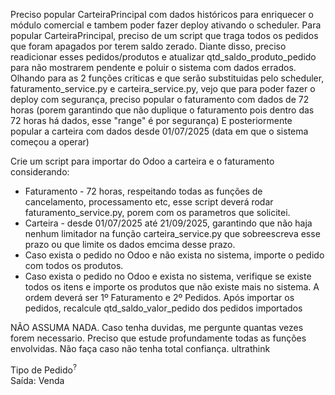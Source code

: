 Preciso popular CarteiraPrincipal com dados históricos para enriquecer o módulo comercial e tambem poder fazer deploy ativando o scheduler.
Para popular CarteiraPrincipal, preciso de um script que traga todos os pedidos que foram apagados por terem saldo zerado.
Diante disso, preciso readicionar esses pedidos/produtos e atualizar qtd_saldo_produto_pedido para não mostrarem pendente e poluir o sistema com dados errados.
Olhando para as 2 funções criticas e que serão substituidas pelo scheduler, faturamento_service.py e carteira_service.py, vejo que para poder fazer o deploy com segurança, preciso popular o faturamento com dados de 72 horas (porem garantindo que não duplique o faturamento pois dentro das 72 horas há dados, esse "range" é por segurança)
E posteriormente popular a carteira com dados desde 01/07/2025 (data em que o sistema começou a operar)


Crie um script para importar do Odoo a carteira e o faturamento considerando:
- Faturamento - 72 horas, respeitando todas as funções de cancelamento, processamento etc, esse script deverá rodar faturamento_service.py, porem com os parametros que solicitei.
- Carteira - desde 01/07/2025 até 21/09/2025, garantindo que não haja nenhum limitador na função carteira_service.py que sobreescreva esse prazo ou que limite os dados emcima desse prazo.
- Caso exista o pedido no Odoo e não exista no sistema, importe o pedido com todos os produtos.
- Caso exista o pedido no Odoo e exista no sistema, verifique se existe todos os itens e importe os produtos que não existe mais no sistema.
A ordem deverá ser 1º Faturamento e 2º Pedidos.
Após importar os pedidos, recalcule qtd_saldo_valor_pedido dos pedidos importados
 
NÃO ASSUMA NADA.
Caso tenha duvidas, me pergunte quantas vezes forem necessario.
Preciso que estude profundamente todas as funções envolvidas.
Não faça caso não tenha total confiança.
ultrathink

<div class="o_wrap_field d-flex d-sm-contents flex-column mb-3 mb-sm-0"><div class="o_cell o_wrap_label flex-grow-1 flex-sm-grow-0 w-100 text-break text-900"><label class="o_form_label o_form_label_readonly" for="l10n_br_tipo_pedido_0">Tipo de Pedido<sup class="text-info p-1" data-tooltip-template="web.FieldTooltip" data-tooltip-info="{&quot;viewMode&quot;:&quot;form&quot;,&quot;resModel&quot;:&quot;sale.order&quot;,&quot;debug&quot;:true,&quot;field&quot;:{&quot;name&quot;:&quot;l10n_br_tipo_pedido&quot;,&quot;label&quot;:&quot;Tipo de Pedido&quot;,&quot;type&quot;:&quot;selection&quot;,&quot;widget&quot;:null,&quot;context&quot;:&quot;{}&quot;,&quot;invisible&quot;:null,&quot;column_invisible&quot;:null,&quot;readonly&quot;:&quot;state not in ['draft','sent']&quot;,&quot;required&quot;:null,&quot;changeDefault&quot;:false,&quot;selection&quot;:[[&quot;baixa-estoque&quot;,&quot;Saída: Baixa de Estoque&quot;],[&quot;complemento-valor&quot;,&quot;Saída: Complemento de Preço&quot;],[&quot;dev-comodato&quot;,&quot;Saída: Devolução de Comodato&quot;],[&quot;compra&quot;,&quot;Saída: Devolução de Compra&quot;],[&quot;dev-conserto&quot;,&quot;Saída: Devolução de Conserto&quot;],[&quot;dev-consignacao&quot;,&quot;Saída: Devolução de Consignação&quot;],[&quot;dev-demonstracao&quot;,&quot;Saída: Devolução de Demonstração&quot;],[&quot;dev-industrializacao&quot;,&quot;Saída: Devolução de Industrialização&quot;],[&quot;dev-locacao&quot;,&quot;Saída: Devolução de Locação&quot;],[&quot;dev-mostruario&quot;,&quot;Saída: Devolução de Mostruário&quot;],[&quot;dev-teste&quot;,&quot;Saída: Devolução de Teste&quot;],[&quot;dev-vasilhame&quot;,&quot;Saída: Devolução de Vasilhame&quot;],[&quot;venda-locacao&quot;,&quot;Saída: Locação&quot;],[&quot;outro&quot;,&quot;Saída: Outros&quot;],[&quot;perda&quot;,&quot;Saída: Perda&quot;],[&quot;mostruario&quot;,&quot;Saída: Remessa de Mostruário&quot;],[&quot;vasilhame&quot;,&quot;Saída: Remessa de Vasilhame&quot;],[&quot;rem-venda-futura&quot;,&quot;Saída: Remessa de Venda p/ Entrega Futura&quot;],[&quot;ativo-fora&quot;,&quot;Saída: Remessa de bem do ativo imobilizado p/ uso Fora do Estabelecimento&quot;],[&quot;comodato&quot;,&quot;Saída: Remessa em Comodato&quot;],[&quot;consignacao&quot;,&quot;Saída: Remessa em Consignação&quot;],[&quot;garantia&quot;,&quot;Saída: Remessa em Garantia&quot;],[&quot;amostra&quot;,&quot;Saída: Remessa p/ Amostra Grátis&quot;],[&quot;bonificacao&quot;,&quot;Saída: Remessa p/ Bonificação&quot;],[&quot;conserto&quot;,&quot;Saída: Remessa p/ Conserto&quot;],[&quot;demonstracao&quot;,&quot;Saída: Remessa p/ Demonstração&quot;],[&quot;deposito&quot;,&quot;Saída: Remessa p/ Depósito&quot;],[&quot;exportacao&quot;,&quot;Saída: Remessa p/ Exportação&quot;],[&quot;feira&quot;,&quot;Saída: Remessa p/ Feira&quot;],[&quot;fora&quot;,&quot;Saída: Remessa p/ Fora do Estabelecimento&quot;],[&quot;industrializacao&quot;,&quot;Saída: Remessa p/ Industrialização&quot;],[&quot;rem-obra&quot;,&quot;Saída: Remessa p/ Obra&quot;],[&quot;teste&quot;,&quot;Saída: Remessa p/ Teste&quot;],[&quot;troca&quot;,&quot;Saída: Remessa p/ Troca&quot;],[&quot;uso-prestacao&quot;,&quot;Saída: Remessa p/ Uso na Prestação de Serviço&quot;],[&quot;locacao&quot;,&quot;Saída: Remessa para Locação&quot;],[&quot;rem-conta-ordem&quot;,&quot;Saída: Remessa por Conta e Ordem&quot;],[&quot;transf-filial&quot;,&quot;Saída: Transferencia entre Filiais&quot;],[&quot;venda&quot;,&quot;Saída: Venda&quot;],[&quot;venda-nfce&quot;,&quot;Saída: Venda Cupom Fiscal&quot;],[&quot;venda-armazem&quot;,&quot;Saída: Venda de Armazém Externo&quot;],[&quot;venda-industrializacao&quot;,&quot;Saída: Venda de Industrialização&quot;],[&quot;servico&quot;,&quot;Saída: Venda de Serviço&quot;],[&quot;venda-consignacao&quot;,&quot;Saída: Venda em Consignação&quot;],[&quot;venda_futura&quot;,&quot;Saída: Venda p/ Entrega Futura&quot;],[&quot;venda-conta-ordem&quot;,&quot;Saída: Venda por Conta e Ordem&quot;],[&quot;venda-conta-ordem-vendedor&quot;,&quot;Saída: Venda por Conta e Ordem por Vendedor&quot;]]}}" data-tooltip-touch-tap-to-show="true" title="">?</sup></label></div><div class="o_cell o_wrap_input flex-grow-1 flex-sm-grow-0 text-break" style="width: 100%;"><div name="l10n_br_tipo_pedido" class="o_field_widget o_readonly_modifier o_field_selection"><span raw-value="venda">Saída: Venda</span></div></div></div>